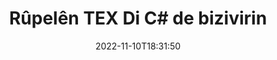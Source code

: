 ---
############################# Static ############################
layout: "auto-gen-merger"
date: 2022-11-10T18:31:50
draft: false
otherformats: pdf xps epub

############################# Head ############################
head_title: "Bizivire TEX Rûpelên di C# de - Bi 90, 180, 270 Goşeyê Bizivire"
head_description: "Bi karanîna API-ya hevgirtina belgeyan, pelên taybetî an hemî pelên pelê li 90, 180, 270 goşeya zivirandinê bizivirînin."

############################# Header ############################
title: "Rûpelên TEX Di C# de bizivirin"
description: "Rûpelên TEX bi çend rêzikên koda {{Navê berhemê}} bizivirin."
bg_image: "https://cms.admin.containerize.com/templates/aspose/App_Themes/V3/images/bg/header1.png"
bg_overlay: false
button:
    enable: true
    icon: "fas fa-arrow-down"
    label: "Daxistina Doza Belaş"
    link: "https://downloads.groupdocs.com/merger/net"

############################# SubMenu ############################
submenu:
    enable: true

    left:
        img_alt: "GroupDocs.Merger for .NET"
        image: "https://cms.admin.containerize.com/templates/groupdocs/images/product-logos/90x90-noborder/groupdocs-merger-net.png"
        product: "GroupDocs.Merger"
        platform: ".NET"

    middle:
        button:

            # button loop
            - link: "https://apireference.groupdocs.com/merger/net"
              text: "Çavkanî API"

            # button loop
            - link: "https://github.com/groupdocs-merger"
              text: "Nimûneyên Kodê"

            # button loop
            - link: "https://products.groupdocs.app/merger/family"
              text: "Demos Bijî"

            # button loop
            - link: "https://purchase.groupdocs.com/pricing/merger/net"
              text: "Pricing"

    right:
        link_download: "https://downloads.groupdocs.com/merger"
        link_learn: "https://docs.groupdocs.com/merger/net"
        link_buy: "https://purchase.groupdocs.com"

############################# About ############################
about:
    enable: true
    title: "Derbarê GroupDocs.Merger for .NET API"
    content: |
        [GroupDocs.Merger for .NET](/ku/merger/net/) çareseriyek hêsan pêşkêşî dike ku bi ewlehî di navbera cûrbecûr formên belgeyan de wekî PDF, Microsoft Office (Word, Excel, PowerPoint veqete) , OneNote), OpenDocument, HTML, wêne û gelekên din di nav sepanên .NET de. Bi lê zêdekirina tenê çend rêzikên kodê, çend operasyonên belgeyê yên wekî veguheztin, rakirin, zivirandin, guheztin, derxistin an guheztina arastekirina rûpelan di nav belgeyan de pêk bînin. Belgeyên ku API-ya yekbûyî di heman demê de pêşdîtina rûpelên belgeyê wekî wêneyek jî piştgirî dike da ku struktur, formatkirin û naverokê li ser rûpelê analîz bike.
        
        GroupDocs.Merger API ji bo çareseriyên pargîdanî bijarek rast e ku hewceyê taybetmendiyên zivirîna rûpela pelan e. Van API-an li ser hemî pergalên xebitandinê û platformên sereke, tevî .NET Framework, .NET Standard, .NET Core, Mono, baş têne piştgirî kirin.

############################# Steps ############################
steps:
    enable: true
    title_left: "Di .NET de Rûpelên Pelê TEX bizivirîne"
    content_left: |
        [GroupDocs.Merger for .NET](/ku/merger/net/) ji pêşdebirên C# re hêsan dike ku hin rûpelan an hemî rûpelan di nav pelek TEX de di 90 de bizivirînin. , 180 an 270 goşeya zivirandinê bi pêkanîna çend gavên hêsan.
        
        * **RotateOptions** bi goşeya zivirîna xwestî û hejmarên rûpelan dest pê bikin.
        * Mînaka nû ya **Merger** biafirînin û rêça belgeya çavkaniyê wekî pîvanek çêker derbas bikin.
        * Gazî **RotatePages** bikin û tiştên **RotateOptions** derbas bikin.
        * Gazî **Save** bikin û riya pelê diyar bikin da ku belgeya encam tomar bike.

    title_right: "Pêdiviyên Sîstemê"
    content_right: |
        GroupDocs.Merger for .NET API li ser hemî platform û pergalên xebitandinê yên sereke têne piştgirî kirin. Berî ku hûn koda jêrîn bicîh bikin, ji kerema xwe pê ewle bibin ku we şertên jêrîn li ser pergala we hatine saz kirin.

        * Pergalên Xebatê: Microsoft Windows, Linux, MacOS
        * Jîngehên Pêşketinê: Visual Studio, Xamarin, MonoDevelop
        * Çarçoveyên: .NET Framework, .NET Standard, .NET Core, Mono
        * Guhertoya herî dawî ya GroupDocs.Merger for .NET ji [NuGet](https://www.nuget.org/packages/groupdocs.merger) dakêşîne
         
    code: |
     {{% merger/additional-styles %}}
     {{< merger/code-merger title="Meriv çawa bi karanîna koda nimûneya C# rûpelên pelê TEX dizivire">}}

        ```csharp    
        // Bi karanîna GroupDocs.Merger API-ê rûpelên pelê TEX bizivirînin
        // Dersa RotateOptions bidin destpêkirin da ku goşeya zivirandinê û hejmarên rûpelê ji bo zivirandinê diyar bikin
        RotateOptions rotateOptions = new RotateOptions(RotateMode.Rotate180, new int[] { 2, 3 });

        // Bi belgeya têketina TEX Yekbûnek yekser
        using (Merger merger = new Merger("input.tex"))
          {
            // Gazî rêbaza RotatePages bikin û tiştê RotateOptions jê re derbas bikin
            merger.RotatePages(rotateOptions);
    
            // Gazî rêbaza Save bikin û riya pelê ya xwestî derbas bikin da ku belgeya derketinê hilînin
            merger.Save("output.tex");
          }
        ```
     {{< /merger/code-merger >}}

############################# Demos ############################
demos:
    enable: true
    title: "Demoyên Zindî - Rûpelên Pelê Serhêl bizivire TEX"
    content: |
       Bi serdana malpera [GroupDocs.Merger Live Demos](https://products.groupdocs.app/splitter/rotate-pages/tex) niha rûpelên pelan ên TEX bizivirînin.
       Demoya zindî xwedî feydeyên jêrîn e.
        
############################# About Formats ############################
about_formats:
    enable: true

############################# More Formats ############################
more_formats:
    enable: true
    title: "Rûpelên Formên Belgeya Din Bizivirînin"
    content: |
        .NET belgeyên API-ê ji bo formatên pelan û wêneyan yek dibin û vediqetînin. Wekî ku li jêr hatî destnîşan kirin hin formatên pelê yên populer bizivirînin.

############################# Back to top ###############################
back_to_top:
    enable: true
---